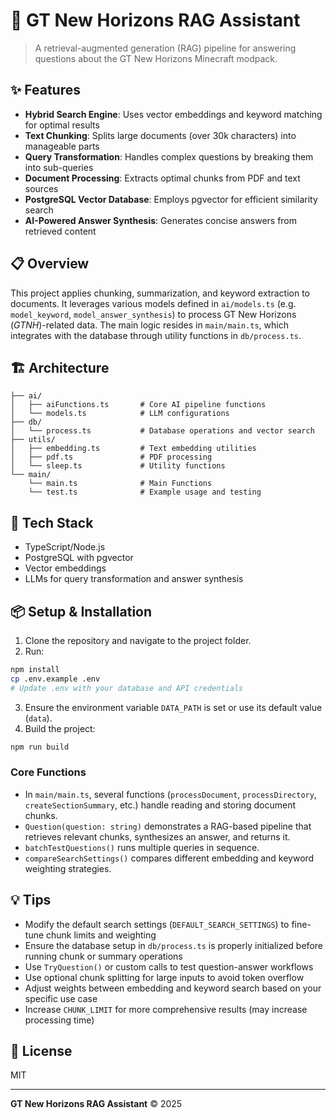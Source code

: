 # 🚀 GT New Horizons RAG Assistant

> A retrieval-augmented generation (RAG) pipeline for answering questions about the GT New Horizons Minecraft modpack.

## ✨ Features

- **Hybrid Search Engine**: Uses vector embeddings and keyword matching for optimal results
- **Text Chunking**: Splits large documents (over 30k characters) into manageable parts
- **Query Transformation**: Handles complex questions by breaking them into sub-queries
- **Document Processing**: Extracts optimal chunks from PDF and text sources
- **PostgreSQL Vector Database**: Employs pgvector for efficient similarity search
- **AI-Powered Answer Synthesis**: Generates concise answers from retrieved content

## 📋 Overview

This project applies chunking, summarization, and keyword extraction to documents. It leverages various models defined in `ai/models.ts` (e.g. `model_keyword`, `model_answer_synthesis`) to process GT New Horizons (*GTNH*)-related data. The main logic resides in `main/main.ts`, which integrates with the database through utility functions in `db/process.ts`.

## 🏗️ Architecture

```
├── ai/
│   ├── aiFunctions.ts       # Core AI pipeline functions
│   └── models.ts            # LLM configurations
├── db/
│   └── process.ts           # Database operations and vector search
├── utils/
│   ├── embedding.ts         # Text embedding utilities
│   ├── pdf.ts               # PDF processing
│   └── sleep.ts             # Utility functions
└── main/
    └── main.ts              # Main Functions
    └── test.ts              # Example usage and testing
```

## 🔧 Tech Stack

- TypeScript/Node.js
- PostgreSQL with pgvector
- Vector embeddings
- LLMs for query transformation and answer synthesis

## 📦 Setup & Installation

1. Clone the repository and navigate to the project folder.
2. Run:
```bash
npm install
cp .env.example .env
# Update .env with your database and API credentials
```
3. Ensure the environment variable `DATA_PATH` is set or use its default value (`data`).
4. Build the project:
```bash
npm run build
```

### Core Functions
- In `main/main.ts`, several functions (`processDocument`, `processDirectory`, `createSectionSummary`, etc.) handle reading and storing document chunks.
- `Question(question: string)` demonstrates a RAG-based pipeline that retrieves relevant chunks, synthesizes an answer, and returns it.
- `batchTestQuestions()` runs multiple queries in sequence.
- `compareSearchSettings()` compares different embedding and keyword weighting strategies.

## 💡 Tips

- Modify the default search settings (`DEFAULT_SEARCH_SETTINGS`) to fine-tune chunk limits and weighting
- Ensure the database setup in `db/process.ts` is properly initialized before running chunk or summary operations
- Use `TryQuestion()` or custom calls to test question-answer workflows
- Use optional chunk splitting for large inputs to avoid token overflow
- Adjust weights between embedding and keyword search based on your specific use case
- Increase `CHUNK_LIMIT` for more comprehensive results (may increase processing time)

## 📝 License

MIT

---

**GT New Horizons RAG Assistant** © 2025
